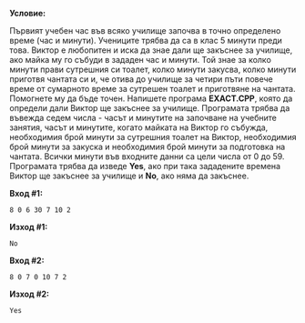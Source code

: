 **Условие:**

Първият учебен час във всяко училище започва в точно определено време (час и минути). Учениците трябва да са в клас 5 минути преди това. Виктор е любопитен и иска да знае дали ще закъснее за училище, ако майка му го събуди в зададен час и минути. Той знае за колко минути прави сутрешния си тоалет, колко минути закусва, колко минути приготвя чантата си и, че отива до училище за четири пъти повече време от сумарното време за сутрешен тоалет и приготвяне на чантата. Помогнете му да бъде точен. Напишете програма **EXACT.CPP**, която да определи дали Виктор ще закъснее за училище. Програмата трябва да въвежда седем числа - часът и минутите на започване на учебните занятия, часът и минутите, когато майката на Виктор го събужда, необходимия брой минути за сутрешния тоалет на Виктор, необходимия брой минути за закуска и необходимия брой минути за подготовка на чантата. Всички минути във входните данни са цели числа от 0 до 59. Програмата трябва да изведе **Yes**, ако при така зададените времена Виктор ще закъснее за училище и **No**, ако няма да закъснее.

**Вход #1:**

	8 0 6 30 7 10 2

**Изход #1:**

	No

**Вход #2:**

	8 0 7 0 10 7 2

**Изход #2:**

	Yes